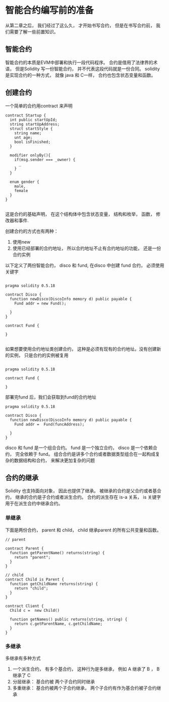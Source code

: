 # 智能合约编写前的准备

从第二章之后， 我们经过了这么久， 才开始书写合约， 但是在书写合约前， 我们需要了解一些前置知识。

## 智能合约

智能合约的本质是EVM中部署和执行一段代码程序。 合约是借用了法律界的术语， 但是Solidity 写一份智能合约， 并不代表这段代码就是一份合同。 solidity 是实现合约的一种方式， 就像 java 和 C一样， 合约也包含状态变量和函数。

## 创建合约

一个简单的合约用contract 来声明
```
contract Startup {
  int public startUpId;
  string startUpAddress;
  struct startStyle {
    string name;
    unt age;
    bool isFinished;
  }

  modifier onlyBy(){
    if(msg.sender === _owner) {
      _
    }
  }

  enum gender {
    male,
    female
  }
}


```

这是合约的基础声明， 在这个结构体中包含状态变量， 结构和枚举， 函数， 修改器和事件.

创建合约的方式也有两种：
1. 使用new
2. 使用已经部署的合约地址， 所以合约地址不止有合约地址的功能， 还是一份合约实例

以下定义了两份智能合约， disco 和 fund, 在disco 中创建 fund 合约， 必须使用关键字

```

pragma solidity 0.5.18

contract Disco {
  function newDisco(DiscoInfo memory d) public payable {
    Fund addr = new Fund();

  }
}

contract Fund {

}


```

如果想要使用合约地址类创建合约， 这种是必须有现有的合约地址。没有创建新的实例， 只是合约的实例被复用
```

pragma solidity 0.5.18

contract Fund {

}

```


部署完fund 后，我们会获取到fund的合约地址
```
pragma solidity 0.5.18

contract Disco {
  function newDisco(DiscoInfo memory d) public payable {
    Fund addr =  Fund(funcAddress);

  }
}
```

disco 和 fund 是一个组合合约。 fund 是一个独立合约， disco 是一个依赖合约， 完全依赖于 fund。 组合合约是讲多个合约或者数据类型组合在一起构成复杂的数据结构和合约， 来解决更加复杂的问题


## 合约的继承

Solidity 也支持面向对象， 因此也提供了继承。 被继承的合约是父合约或者基合约， 继承的合约是子合约或者派生合约。 合约的派生存在 is-a 关系， is 关键字用于在派生合约中继承合约。

### 单继承
下面是两份合约， parent 和 child， child 继承parent 的所有公共变量和函数。

```
// parent

contract Parent {
  function getParentName() returns(string) {
    return "parent";
  }
}
```

```
// child
contract Child is Parent {
  function getChildName returns(string) {
    return "child";
  }
}

```

```
contract Client {
  Child c =  new Child()

  function getNames() public returns(string, string) {
    return c.getParentName, c.getChildName;
  }
}

```


### 多继承

多继承有多种方式
1. 一个派生合约， 有多个基合约， 这种行为是多继承， 例如 A 继承了 B ， B 继承了 C
2. 分层继承： 基合约被 两个子合约同时继承
3. 多重继承： 基合约被两个子合约继承， 两个子合约有作为基合约被子合约继承


